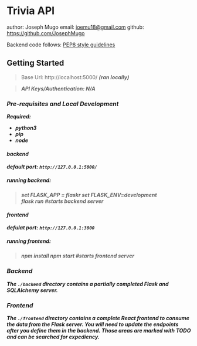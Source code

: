 # Trivia API 
author: Joseph Mugo
email: joemu18@gmail.com
github: https://github.com/JosephMugo

Backend code follows: [PEP8 style guidelines](https://www.python.org/dev/peps/pep-0008/)

## Getting Started
> Base Url: http://localhost:5000/ <b><i>(ran locally)<i><b>

> API Keys/Authentication: N/A
### Pre-requisites and Local Development
<b>Required</b>:
- python3
- pip
- node
#### backend
default port: `http://127.0.0.1:5000/`
##### running backend:
> set FLASK_APP = flaskr
> set FLASK_ENV=development  
> <b>flask run</b>  <i>#starts backend server<i>
#### frontend
defulat port: `http://127.0.0.1:3000`
##### running frontend:
> npm install 
> npm start <i>#starts frontend server<I>

### Backend

The `./backend` directory contains a partially completed Flask and SQLAlchemy server. 

### Frontend

The `./frontend` directory contains a complete React frontend to consume the data from the Flask server. You will need to update the endpoints after you define them in the backend. Those areas are marked with TODO and can be searched for expediency. 
